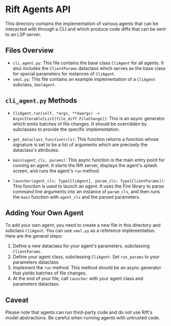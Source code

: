 # Rift Agents API

This directory contains the implementation of various agents that can be interacted with through a CLI and which produce code diffs that can be sent to an LSP server.

## Files Overview

- `cli_agent.py`: This file contains the base class `CliAgent` for all agents. It also includes the `ClientParams` dataclass which serves as the base class for special parameters for instances of `CliAgent`.
- `smol.py`: This file contains an example implementation of a `CliAgent` subclass, `SmolAgent`.

## `cli_agent.py` Methods

- `CliAgent.run(self, *args, **kwargs) -> AsyncIterable[List[file_diff.FileChange]]`: This is an async generator which emits batches of file changes. It should be overridden by subclasses to provide the specific implementation.

- `get_dataclass_function(cls)`: This function returns a function whose signature is set to be a list of arguments which are precisely the dataclass's attributes.

- `main(agent_cls, params)`: This async function is the main entry point for running an agent. It starts the Rift server, displays the agent's splash screen, and runs the agent's `run` method.

- `launcher(agent_cls: Type[CliAgent], param_cls: Type[ClientParams])`: This function is used to launch an agent. It uses the Fire library to parse command line arguments into an instance of `param_cls`, and then runs the `main` function with `agent_cls` and the parsed parameters.

## Adding Your Own Agent

To add your own agent, you need to create a new file in this directory and subclass `CliAgent`. You can use `smol.py` as a reference implementation. Here are the general steps:

1. Define a new dataclass for your agent's parameters, subclassing `ClientParams`.
2. Define your agent class, subclassing `CliAgent`. Set `run_params` to your parameters dataclass.
3. Implement the `run` method. This method should be an async generator that yields batches of file changes.
4. At the end of your file, call `launcher` with your agent class and parameters dataclass.

## Caveat

Please note that agents can run third-party code and do not use Rift's model abstractions. Be careful when running agents with untrusted code.
